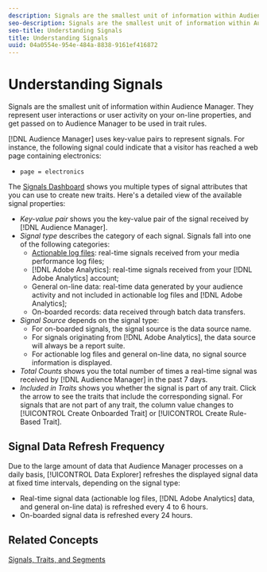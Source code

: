 ```yaml
---
description: Signals are the smallest unit of information within Audience Manager. They represent user interactions or user activity on your online properties, and get passed on to Audience Manager to be used in trait rules.
seo-description: Signals are the smallest unit of information within Audience Manager. They represent user interactions or user activity on your online properties, and get passed on to Audience Manager to be used in trait rules.
seo-title: Understanding Signals
title: Understanding Signals
uuid: 04a0554e-954e-484a-8838-9161ef416872
---
```


# Understanding Signals

Signals are the smallest unit of information within Audience Manager. They represent user interactions or user activity on your on-line properties, and get passed on to Audience Manager to be used in trait rules.

[!DNL Audience Manager] uses key-value pairs to represent signals. For instance, the following signal could indicate that a visitor has reached a web page containing electronics:

* `page = electronics`

The [Signals Dashboard](../../features/data-explorer/data-explorer-signals-dashboard.md#concept_5E4B0FB02D8F4F3DAA5B6F8CF9A4E4C2) shows you multiple types of signal attributes that you can use to create new traits. Here's a detailed view of the available signal properties:

* *Key-value pair* shows you the key-value pair of the signal received by [!DNL Audience Manager].
* *Signal type* describes the category of each signal. Signals fall into one of the following categories:
  * [Actionable log files](https://marketing.adobe.com/resources/help/en_US/aam/actionable-log-files.html): real-time signals received from your media performance log files;
  * [!DNL Adobe Analytics]: real-time signals received from your [!DNL Adobe Analytics] account;
  * General on-line data: real-time data generated by your audience activity and not included in actionable log files and [!DNL Adobe Analytics];
  * On-boarded records: data received through batch data transfers.
* *Signal Source* depends on the signal type:
  * For on-boarded signals, the signal source is the data source name.
  * For signals originating from [!DNL Adobe Analytics], the data source will always be a report suite.
  * For actionable log files and general on-line data, no signal source information is displayed.
* *Total Counts* shows you the total number of times a real-time signal was received by [!DNL Audience Manager] in the past 7 days.
* *Included in Traits* shows you whether the signal is part of any trait. Click the arrow to see the traits that include the corresponding signal. For signals that are not part of any trait, the column value changes to [!UICONTROL Create Onboarded Trait] or [!UICONTROL Create Rule-Based Trait].

## Signal Data Refresh Frequency

Due to the large amount of data that Audience Manager processes on a daily basis, [!UICONTROL Data Explorer] refreshes the displayed signal data at fixed time intervals, depending on the signal type:

* Real-time signal data (actionable log files, [!DNL Adobe Analytics] data, and general on-line data) is refreshed every 4 to 6 hours.
* On-boarded signal data is refreshed every 24 hours.

## Related Concepts

[Signals, Traits, and Segments](https://marketing.adobe.com/resources/help/en_US/aam/c_signal_trait_segment.html)